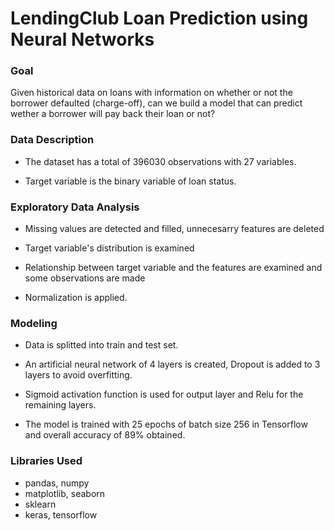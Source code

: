 # LendingClub Loan Prediction using Neural Networks

### Goal
Given historical data on loans with information on whether or not the borrower defaulted (charge-off), can we build a model that can predict wether a borrower will pay back their loan or not?

### Data Description
* The dataset has a total of 396030 observations with 27 variables.

* Target variable is the binary variable of loan status.

### Exploratory Data Analysis
* Missing values are detected and filled, unnecesarry features are deleted

* Target variable's distribution is examined

* Relationship between target variable and the features are examined and some observations are made

* Normalization is applied.

### Modeling
* Data is splitted into train and test set.

* An artificial neural network of 4 layers is created, Dropout is added to 3 layers to avoid overfitting.

* Sigmoid activation function is used for output layer and Relu for the remaining layers.

* The model is trained with 25 epochs of batch size 256 in Tensorflow and overall accuracy of 89% obtained.


### Libraries Used
* pandas, numpy
* matplotlib, seaborn
* sklearn
* keras, tensorflow
